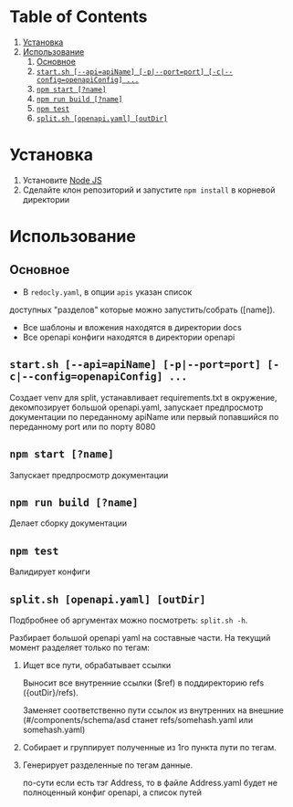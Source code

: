
# Table of Contents

1.  [Установка](#org357649d)
2.  [Использование](#org6e03dd7)
    1.  [Основное](#orgca2bd77)
    2.  [`start.sh [--api=apiName] [-p|--port=port] [-c|--config=openapiConfig] ...`](#org86cb3ba)
    3.  [`npm start [?name]`](#orgf7de386)
    4.  [`npm run build [?name]`](#orgcfac6b7)
    5.  [`npm test`](#orgb0f6429)
    6.  [`split.sh [openapi.yaml] [outDir]`](#org030cceb)



<a id="org357649d"></a>

# Установка

1.  Установите [Node JS](https://nodejs.org/)
2.  Сделайте клон репозиторий и запустите `npm install` в корневой директории


<a id="org6e03dd7"></a>

# Использование


<a id="orgca2bd77"></a>

## Основное

-   В `redocly.yaml`, в опции `apis` указан список

доступных "разделов" которые можно запустить/собрать ([name]).

-   Все шаблоны и вложения находятся в директории docs
-   Все openapi конфиги находятся в директории openapi


<a id="org86cb3ba"></a>

## `start.sh [--api=apiName] [-p|--port=port] [-c|--config=openapiConfig] ...`

Создает venv для split, устанавливает requirements.txt в окружение,
декомпозирует большой openapi.yaml, запускает предпросмотр документации
по переданному apiName или первый попавшийся по переданному port или по
порту 8080


<a id="orgf7de386"></a>

## `npm start [?name]`

Запускает предпросмотр документации


<a id="orgcfac6b7"></a>

## `npm run build [?name]`

Делает сборку документации


<a id="orgb0f6429"></a>

## `npm test`

Валидирует конфиги


<a id="org030cceb"></a>

## `split.sh [openapi.yaml] [outDir]`

Подбробнее об аргументах можно посмотреть:
`split.sh -h`.

Разбирает большой openapi yaml на составные
части. На текущий момент разделяет только по
тегам:

1.  Ищет все пути, обрабатывает ссылки
    
    Выносит все внутренние ссылки ($ref) в
    поддиректорию refs ({outDir}/refs).
    
    Заменяет соответственно пути ссылок из внутренних
    на внешние (#/components/schema/asd станет refs/somehash.yaml
    или somehash.yaml)

2.  Собирает и группирует полученные из 1го пункта пути по тегам.
3.  Генерирует разделенные по тегам данные.
    
    по-сути если есть тэг Address, то в файле Address.yaml
    будет не полноценный конфиг openapi, а список путей

